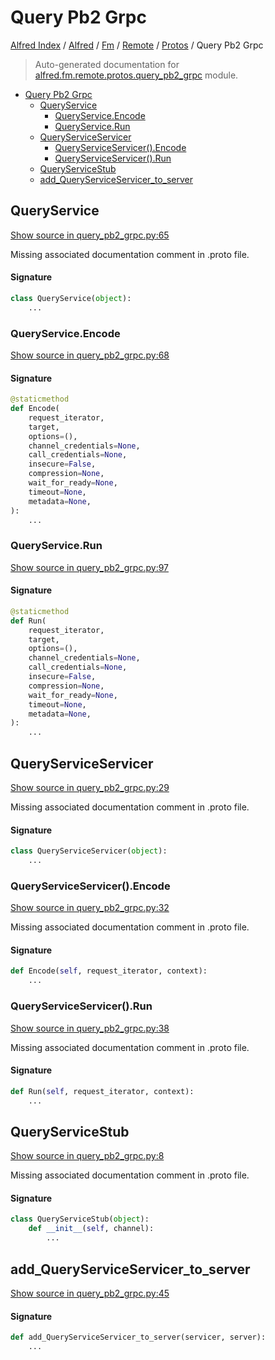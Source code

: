# Query Pb2 Grpc

[Alfred Index](../../../../README.md#alfred-index) /
[Alfred](../../../index.md#alfred) /
[Fm](../../index.md#fm) /
[Remote](../index.md#remote) /
[Protos](./index.md#protos) /
Query Pb2 Grpc

> Auto-generated documentation for [alfred.fm.remote.protos.query_pb2_grpc](../../../../../alfred/fm/remote/protos/query_pb2_grpc.py) module.

- [Query Pb2 Grpc](#query-pb2-grpc)
  - [QueryService](#queryservice)
    - [QueryService.Encode](#queryserviceencode)
    - [QueryService.Run](#queryservicerun)
  - [QueryServiceServicer](#queryserviceservicer)
    - [QueryServiceServicer().Encode](#queryserviceservicer()encode)
    - [QueryServiceServicer().Run](#queryserviceservicer()run)
  - [QueryServiceStub](#queryservicestub)
  - [add_QueryServiceServicer_to_server](#add_queryserviceservicer_to_server)

## QueryService

[Show source in query_pb2_grpc.py:65](../../../../../alfred/fm/remote/protos/query_pb2_grpc.py#L65)

Missing associated documentation comment in .proto file.

#### Signature

```python
class QueryService(object):
    ...
```

### QueryService.Encode

[Show source in query_pb2_grpc.py:68](../../../../../alfred/fm/remote/protos/query_pb2_grpc.py#L68)

#### Signature

```python
@staticmethod
def Encode(
    request_iterator,
    target,
    options=(),
    channel_credentials=None,
    call_credentials=None,
    insecure=False,
    compression=None,
    wait_for_ready=None,
    timeout=None,
    metadata=None,
):
    ...
```

### QueryService.Run

[Show source in query_pb2_grpc.py:97](../../../../../alfred/fm/remote/protos/query_pb2_grpc.py#L97)

#### Signature

```python
@staticmethod
def Run(
    request_iterator,
    target,
    options=(),
    channel_credentials=None,
    call_credentials=None,
    insecure=False,
    compression=None,
    wait_for_ready=None,
    timeout=None,
    metadata=None,
):
    ...
```



## QueryServiceServicer

[Show source in query_pb2_grpc.py:29](../../../../../alfred/fm/remote/protos/query_pb2_grpc.py#L29)

Missing associated documentation comment in .proto file.

#### Signature

```python
class QueryServiceServicer(object):
    ...
```

### QueryServiceServicer().Encode

[Show source in query_pb2_grpc.py:32](../../../../../alfred/fm/remote/protos/query_pb2_grpc.py#L32)

Missing associated documentation comment in .proto file.

#### Signature

```python
def Encode(self, request_iterator, context):
    ...
```

### QueryServiceServicer().Run

[Show source in query_pb2_grpc.py:38](../../../../../alfred/fm/remote/protos/query_pb2_grpc.py#L38)

Missing associated documentation comment in .proto file.

#### Signature

```python
def Run(self, request_iterator, context):
    ...
```



## QueryServiceStub

[Show source in query_pb2_grpc.py:8](../../../../../alfred/fm/remote/protos/query_pb2_grpc.py#L8)

Missing associated documentation comment in .proto file.

#### Signature

```python
class QueryServiceStub(object):
    def __init__(self, channel):
        ...
```



## add_QueryServiceServicer_to_server

[Show source in query_pb2_grpc.py:45](../../../../../alfred/fm/remote/protos/query_pb2_grpc.py#L45)

#### Signature

```python
def add_QueryServiceServicer_to_server(servicer, server):
    ...
```


